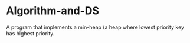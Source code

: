 # Algorithm-and-DS
A program that implements a min-heap (a heap where lowest priority key has highest priority. 
